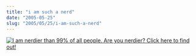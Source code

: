 ```yaml
--- 
title: "i am such a nerd"
date: "2005-05-25"
slug: "2005/05/25/i-am-such-a-nerd"
---
```

<a href="http://www.nerdtests.com/ft_nq.php?im"><img src="http://www.nerdtests.com/images/ft/nq.php?val=4798" alt="I am nerdier than 99% of all people. Are you nerdier? Click here to find out!"/></a>
